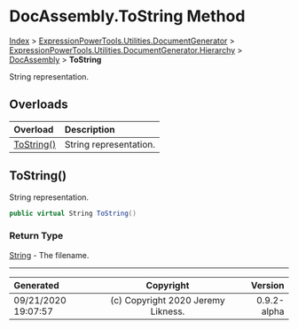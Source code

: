 ﻿# DocAssembly.ToString Method

[Index](../index.md) > [ExpressionPowerTools.Utilities.DocumentGenerator](ExpressionPowerTools.Utilities.DocumentGenerator.a.md) > [ExpressionPowerTools.Utilities.DocumentGenerator.Hierarchy](ExpressionPowerTools.Utilities.DocumentGenerator.Hierarchy.n.md) > [DocAssembly](ExpressionPowerTools.Utilities.DocumentGenerator.Hierarchy.DocAssembly.cs.md) > **ToString**

String representation.

## Overloads

| Overload | Description |
| :-- | :-- |
| [ToString()](#tostring) | String representation. |
## ToString()

String representation.

```csharp
public virtual String ToString()
```

### Return Type

 [String](https://docs.microsoft.com/dotnet/api/system.string)  - The filename.



---

| Generated | Copyright | Version |
| :-- | :-: | --: |
| 09/21/2020 19:07:57 | (c) Copyright 2020 Jeremy Likness. | 0.9.2-alpha |
